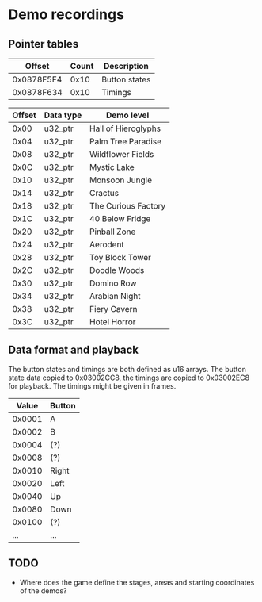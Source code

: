# Demo recordings

## Pointer tables

| Offset     | Count  | Description
| ---------- | ------ | -----------
| 0x0878F5F4 | 0x10   | Button states
| 0x0878F634 | 0x10   | Timings

| Offset | Data type | Demo level
| ------ | --------- | ----------
| 0x00   | u32_ptr   | Hall of Hieroglyphs
| 0x04   | u32_ptr   | Palm Tree Paradise
| 0x08   | u32_ptr   | Wildflower Fields
| 0x0C   | u32_ptr   | Mystic Lake
| 0x10   | u32_ptr   | Monsoon Jungle
| 0x14   | u32_ptr   | Cractus
| 0x18   | u32_ptr   | The Curious Factory
| 0x1C   | u32_ptr   | 40 Below Fridge
| 0x20   | u32_ptr   | Pinball Zone
| 0x24   | u32_ptr   | Aerodent
| 0x28   | u32_ptr   | Toy Block Tower
| 0x2C   | u32_ptr   | Doodle Woods
| 0x30   | u32_ptr   | Domino Row
| 0x34   | u32_ptr   | Arabian Night
| 0x38   | u32_ptr   | Fiery Cavern
| 0x3C   | u32_ptr   | Hotel Horror

## Data format and playback

The button states and timings are both defined as u16 arrays. The button state data copied to 0x03002CC8, the timings are copied to 0x03002EC8 for playback. The timings might be given in frames.

| Value  | Button
| -------| ------
| 0x0001 | A
| 0x0002 | B
| 0x0004 | (?)
| 0x0008 | (?)
| 0x0010 | Right
| 0x0020 | Left
| 0x0040 | Up
| 0x0080 | Down
| 0x0100 | (?)
| ...    | ...

## TODO
* Where does the game define the stages, areas and starting coordinates of the demos?
